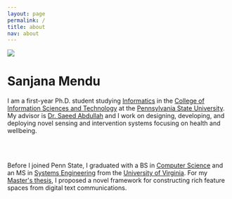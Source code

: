 ```yaml
---
layout: page
permalink: /
title: about
nav: about
---
```


<div class="text-center mt-5">
  <img class="profile-img" src="{{ site.profile_imgs[3] | prepend: '/assets/img/' | prepend: site.baseurl }}">
</div>

<div class="col mt-4">
  <h1 class="title text-center font-weight-bold">Sanjana Mendu</h1>
  <div class="row mt-3 mb-3">
    <div class="col-sm-6">
  </div>
</div>

<!-- Introduction -->

<div class="col text-center p-0">
  I am a first-year Ph.D. student studying 
  <a href="https://ist.psu.edu/prospective/graduate/phd-informatics" target="_blank">Informatics</a> in the 
  <a href="https://ist.psu.edu/" target="_blank">College of Information Sciences and Technology</a> at the 
  <a href="https://www.psu.edu/" target="_blank">Pennsylvania State University</a>. 
  My advisor is <a href="https://saeedabdullah.com" target="_blank">Dr. Saeed Abdullah</a> and I work on designing, developing, and deploying novel sensing and intervention systems focusing on health and wellbeing.
  
  <br/><br/>

  Before I joined Penn State, I graduated with 
  a BS in <a href="https://engineering.virginia.edu/departments/computer-science" target="_blank">Computer Science</a> 
  and an MS in <a href="https://engineering.virginia.edu/departments/engineering-systems-and-environment/academics/systems-engineering" target="_blank">Systems Engineering</a> from the <a href="https://www.virginia.edu" target="_blank">University of Virginia</a>. 
  For my <a href="https://libraetd.lib.virginia.edu/public_view/xg94hq166" target="_blank">Master's thesis</a>, I proposed a novel framework for constructing rich feature spaces from digital text communications.
</div>

<!-- News -->
<!-- <div class="news mt-5 p-0">
  <h2 class="title mb-2 p-0">news</h2>
  <h4 class="p-0" style="color:gray;">[ <i>coming soon</i> ]</h4>
  {% assign news = site.news | reverse %}
  {% for item in news limit: site.news_limit %}
    <div class="row p-0">
      <div class="col-sm-2 p-0">=
        <span class="badge badge-primary badge-pill text-uppercase align-middle date ml-3">
          {{ item.date | date: "%b %Y" }}
        </span>
      </div>
      <div class="col-sm-10 mt-2 mt-sm-0 ml-3 ml-md-0 p-0 font-weight-light text">
        <p>{{ item.content | remove: '<p>' | remove: '</p>' | emojify }}</p>
      </div>
    </div>
  {% endfor %}
</div> -->
